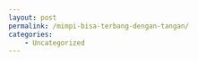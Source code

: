 ```yaml
---
layout: post
permalink: /mimpi-bisa-terbang-dengan-tangan/
categories:
    - Uncategorized
---
```


